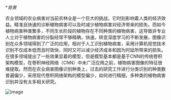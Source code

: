 **背景*

农业领域的农业病害对当前农林业是一个巨大的挑战，它时刻影响着人类的经济效益。精准且快速的诊断植物病害可以及时减少植物病害对经济带来的损失。而如今植物病害种类繁多，不同生长阶段的植物存在不同种类的植物病害，这导致非专业人士对于植物病害的分裂经常不够精确，快速。转变深度学习的不断发展，图像识别在众多领域得到了广泛的应用，相对于人工识别植物病害，采用计算机视觉技术识别不仅成本低而且时效快，同时又可以减少经济成本和因为时延所带来的损失。
在很多领域提出了一些效果显着的模型，但是模型基本都是基于CNN的传统卷积架构模型，在卷积神经网络（CNN）中未广泛应用之前，植物病害图像的特征很难提取。然而在农业病害图像识别种类上，过去的研究工作进行分类识别的种类数普遍偏少，采用现代卷积网络架构的模型偏少，如何进行精细，多种类的植物病害识别并没有太多相关研究。

  ![image](https://github.com/WDLAY/Image-recognition-of-agricultural-diseases/blob/master/img/1.png)
